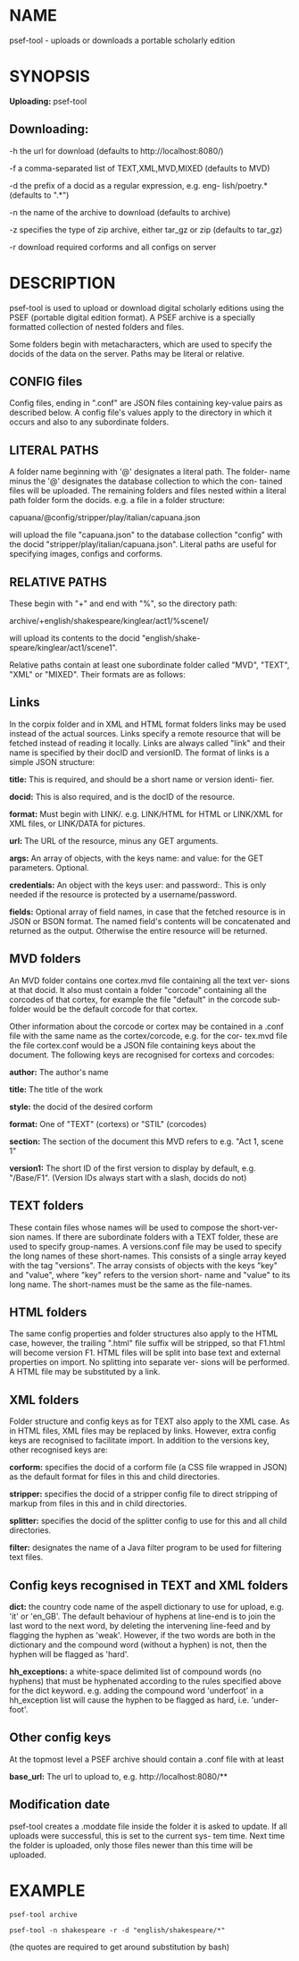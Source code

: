 NAME
====
psef-tool - uploads or downloads a portable scholarly edition

SYNOPSIS
========
**Uploading:** psef-tool <source-folder>

Downloading:
------------
-h <host> the url for download (defaults to http://localhost:8080/)

-f  <formats> a comma-separated list of TEXT,XML,MVD,MIXED (defaults to
MVD)

-d <docid> the prefix of a docid as a  regular  expression,  e.g.  eng-
lish/poetry.* (defaults to ".*")

-n <name> the name of the archive to download (defaults to archive)

-z  <zip-type>  specifies the type of zip archive, either tar_gz or zip
(defaults to tar_gz)

-r download required corforms and all configs on server


DESCRIPTION
===========
psef-tool is used to upload  or  download  digital  scholarly  editions
using  the  PSEF (portable digital edition format). A PSEF archive is a
specially formatted collection of nested folders and files.

Some folders begin with metacharacters, which are used to  specify  the
docids of the data on the server. Paths may be literal or relative.


CONFIG files
------------
Config  files,  ending  in  ".conf" are JSON files containing key-value
pairs as described below. A config file's values apply to the directory
in which it occurs and also to any subordinate folders.


LITERAL PATHS
-------------
A folder name beginning with '@' designates a literal path. The folder-
name minus the '@' designates the database collection to which the con-
tained  files  will be uploaded. The remaining folders and files nested
within a literal path folder form the docids. e.g. a file in  a  folder
structure:

capuana/@config/stripper/play/italian/capuana.json

will upload the file "capuana.json" to the database collection "config"
with the docid "stripper/play/italian/capuana.json". Literal paths  are
useful for specifying images, configs and corforms.


RELATIVE PATHS
--------------
These begin with "+" and end with "%", so the directory path:

archive/+english/shakespeare/kinglear/act1/%scene1/

will    upload    its    contents    to   the   docid   "english/shake-
speare/kinglear/act1/scene1".

Relative paths contain at least one subordinate  folder  called  "MVD",
"TEXT", "XML" or "MIXED". Their formats are as follows:


Links
-----
In  the  corpix  folder and in XML and HTML format folders links may be
used instead of the actual sources. Links  specify  a  remote  resource
that  will  be  fetched instead of reading it locally. Links are always
called "link" and their name is specified by their docID and versionID.
The format of links is a simple JSON structure:

**title:**  This is required, and should be a short name or version identi-
fier.

**docid:** This is also required, and is the docID of the resource.

**format:** Must begin with LINK/. e.g. LINK/HTML for HTML or LINK/XML  for
XML files, or LINK/DATA for pictures.

**url:** The URL of the resource, minus any GET arguments.

**args:**  An  array of objects, with the keys name: and value: for the GET
parameters.  Optional.

**credentials:** An object with the keys user: and password:. This is  only
needed if the resource is protected by a username/password.

**fields:**  Optional  array  of  field  names,  in  case  that the fetched
resource is in JSON or BSON format. The named field's contents will  be
concatenated  and returned as the output. Otherwise the entire resource
will be returned.


MVD folders
-----------
An MVD folder contains one cortex.mvd file containing all the text ver-
sions at that docid. It also must contain a folder "corcode" containing
all the corcodes of that cortex, for example the file "default" in  the
corcode sub-folder would be the default corcode for that cortex.

Other  information  about  the  corcode or cortex may be contained in a
.conf file with the same name as the cortex/corcode, e.g. for the  cor-
tex.mvd  file the file cortex.conf would be a JSON file containing keys
about the document. The following keys are recognised for  cortexs  and
corcodes:

**author:** The author's name

**title:** The title of the work

**style:** the docid of the desired corform

**format:** One of "TEXT" (cortexs) or "STIL" (corcodes)

**section:**  The  section  of the document this MVD refers to e.g. "Act 1,
scene 1"

**version1:** The short ID of the first version to display by default, e.g.
"/Base/F1". (Version IDs always start with a slash, docids do not)


TEXT folders
------------
These  contain files whose names will be used to compose the short-ver-
sion names. If there are subordinate folders with a TEXT folder,  these
are  used  to  specify group-names. A versions.conf file may be used to
specify the long names of these short-names. This consists of a  single
array keyed with the tag "versions". The array consists of objects with
the keys "key" and "value", where "key" refers to  the  version  short-
name  and "value" to its long name. The short-names must be the same as
the file-names.


HTML folders
------------
The same config properties and folder structures also apply to the HTML
case,  however,  the  trailing ".html" file suffix will be stripped, so
that F1.html will become version F1. HTML files will be split into base
text and external properties on import. No splitting into separate ver-
sions will be performed. A HTML file may be substituted by a link.


XML folders
-----------
Folder structure and config keys as for TEXT  also  apply  to  the  XML
case.   As  in HTML files, XML files may be replaced by links. However,
extra config keys are recognised to facilitate import. In  addition  to
the versions key, other recognised keys are:

**corform:**  specifies  the docid of a corform file (a CSS file wrapped in
JSON) as the default format for files in this and child directories.

**stripper:** specifies the docid of  a  stripper  config  file  to  direct
stripping of markup from files in this and in child directories.

**splitter:**  specifies  the  docid of the splitter config to use for this
and all child directories.

**filter:** designates the name of a Java filter program  to  be  used  for
filtering text files.


Config keys recognised in TEXT and XML folders
----------------------------------------------
**dict:** the country code name of the aspell dictionary to use for upload,
e.g. 'it' or 'en_GB'. The default behaviour of hyphens at  line-end  is
to  join  the  last  word to the next word, by deleting the intervening
line-feed and by flagging the hyphen as 'weak'.  However,  if  the  two
words  are  both  in  the  dictionary  and the compound word (without a
hyphen) is not, then the hyphen will be flagged as 'hard'.

**hh_exceptions:** a white-space  delimited  list  of  compound  words  (no
hyphens) that must be hyphenated according to the rules specified above
for the dict keyword. e.g. adding the compound word  'underfoot'  in  a
hh_exception  list  will  cause  the hyphen to be flagged as hard, i.e.
'under-foot'.


Other config keys
-----------------
At the topmost level a PSEF archive should contain a .conf file with at
least

**base_url:** The url to upload to, e.g. http://localhost:8080/**


Modification date
-----------------
psef-tool  creates  a  .moddate  file  inside the folder it is asked to
update. If all uploads were successful, this is set to the current sys-
tem time. Next time the folder is uploaded, only those files newer than
this time will be uploaded.


EXAMPLE
=======
`psef-tool archive`

`psef-tool -n shakespeare -r -d "english/shakespeare/*"`

(the quotes are required to get around substitution by bash)
